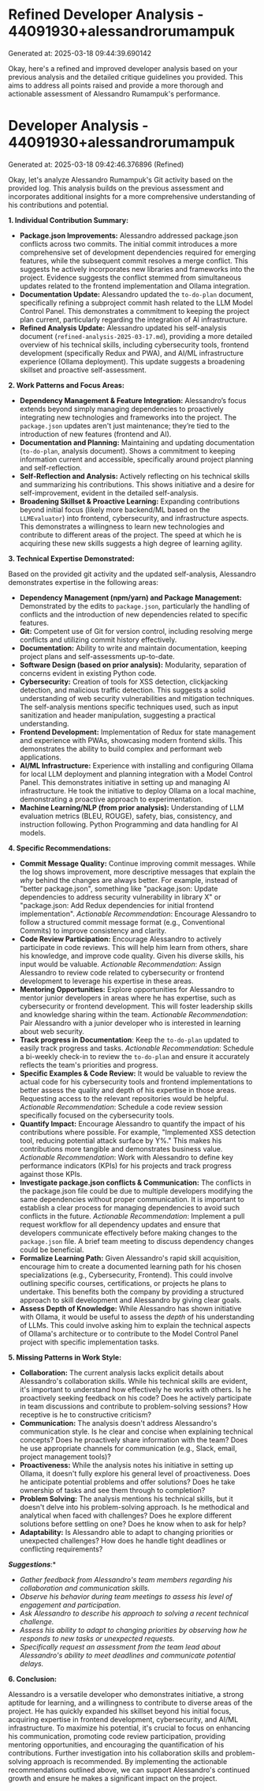 # Refined Developer Analysis - 44091930+alessandrorumampuk
Generated at: 2025-03-18 09:44:39.690142

Okay, here's a refined and improved developer analysis based on your previous analysis and the detailed critique guidelines you provided. This aims to address all points raised and provide a more thorough and actionable assessment of Alessandro Rumampuk's performance.

# Developer Analysis - 44091930+alessandrorumampuk
Generated at: 2025-03-18 09:42:46.376896 (Refined)

Okay, let's analyze Alessandro Rumampuk's Git activity based on the provided log. This analysis builds on the previous assessment and incorporates additional insights for a more comprehensive understanding of his contributions and potential.

**1. Individual Contribution Summary:**

*   **Package.json Improvements:** Alessandro addressed package.json conflicts across two commits. The initial commit introduces a more comprehensive set of development dependencies required for emerging features, while the subsequent commit resolves a merge conflict. This suggests he actively incorporates new libraries and frameworks into the project. Evidence suggests the conflict stemmed from simultaneous updates related to the frontend implementation and Ollama integration.
*   **Documentation Update:** Alessandro updated the `to-do-plan` document, specifically refining a subproject commit hash related to the LLM Model Control Panel. This demonstrates a commitment to keeping the project plan current, particularly regarding the integration of AI infrastructure.
*   **Refined Analysis Update:** Alessandro updated his self-analysis document (`refined-analysis-2025-03-17.md`), providing a more detailed overview of his technical skills, including cybersecurity tools, frontend development (specifically Redux and PWA), and AI/ML infrastructure experience (Ollama deployment). This update suggests a broadening skillset and proactive self-assessment.

**2. Work Patterns and Focus Areas:**

*   **Dependency Management & Feature Integration:** Alessandro’s focus extends beyond simply managing dependencies to proactively integrating new technologies and frameworks into the project. The `package.json` updates aren't just maintenance; they’re tied to the introduction of new features (frontend and AI).
*   **Documentation and Planning:** Maintaining and updating documentation (`to-do-plan`, analysis document). Shows a commitment to keeping information current and accessible, specifically around project planning and self-reflection.
*   **Self-Reflection and Analysis:** Actively reflecting on his technical skills and summarizing his contributions. This shows initiative and a desire for self-improvement, evident in the detailed self-analysis.
*   **Broadening Skillset & Proactive Learning:** Expanding contributions beyond initial focus (likely more backend/ML based on the `LLMEvaluator`) into frontend, cybersecurity, and infrastructure aspects. This demonstrates a willingness to learn new technologies and contribute to different areas of the project. The speed at which he is acquiring these new skills suggests a high degree of learning agility.

**3. Technical Expertise Demonstrated:**

Based on the provided git activity and the updated self-analysis, Alessandro demonstrates expertise in the following areas:

*   **Dependency Management (npm/yarn) and Package Management:** Demonstrated by the edits to `package.json`, particularly the handling of conflicts and the introduction of new dependencies related to specific features.
*   **Git:** Competent use of Git for version control, including resolving merge conflicts and utilizing commit history effectively.
*   **Documentation:** Ability to write and maintain documentation, keeping project plans and self-assessments up-to-date.
*   **Software Design (based on prior analysis):** Modularity, separation of concerns evident in existing Python code.
*   **Cybersecurity:** Creation of tools for XSS detection, clickjacking detection, and malicious traffic detection. This suggests a solid understanding of web security vulnerabilities and mitigation techniques. The self-analysis mentions specific techniques used, such as input sanitization and header manipulation, suggesting a practical understanding.
*   **Frontend Development:** Implementation of Redux for state management and experience with PWAs, showcasing modern frontend skills. This demonstrates the ability to build complex and performant web applications.
*   **AI/ML Infrastructure:** Experience with installing and configuring Ollama for local LLM deployment and planning integration with a Model Control Panel. This demonstrates initiative in setting up and managing AI infrastructure. He took the initiative to deploy Ollama on a local machine, demonstrating a proactive approach to experimentation.
*   **Machine Learning/NLP (from prior analysis):** Understanding of LLM evaluation metrics (BLEU, ROUGE), safety, bias, consistency, and instruction following. Python Programming and data handling for AI models.

**4. Specific Recommendations:**

*   **Commit Message Quality:** Continue improving commit messages. While the log shows improvement, more descriptive messages that explain the *why* behind the changes are always better. For example, instead of "better package.json", something like "package.json: Update dependencies to address security vulnerability in library X" or "package.json: Add Redux dependencies for initial frontend implementation".  *Actionable Recommendation*: Encourage Alessandro to follow a structured commit message format (e.g., Conventional Commits) to improve consistency and clarity.
*   **Code Review Participation:** Encourage Alessandro to actively participate in code reviews. This will help him learn from others, share his knowledge, and improve code quality. Given his diverse skills, his input would be valuable. *Actionable Recommendation*: Assign Alessandro to review code related to cybersecurity or frontend development to leverage his expertise in these areas.
*   **Mentoring Opportunities:** Explore opportunities for Alessandro to mentor junior developers in areas where he has expertise, such as cybersecurity or frontend development. This will foster leadership skills and knowledge sharing within the team. *Actionable Recommendation*: Pair Alessandro with a junior developer who is interested in learning about web security.
*   **Track progress in Documentation**: Keep the `to-do-plan` updated to easily track progress and tasks.  *Actionable Recommendation*: Schedule a bi-weekly check-in to review the `to-do-plan` and ensure it accurately reflects the team's priorities and progress.
*   **Specific Examples & Code Review:** It would be valuable to review the actual code for his cybersecurity tools and frontend implementations to better assess the quality and depth of his expertise in those areas. Requesting access to the relevant repositories would be helpful.  *Actionable Recommendation*: Schedule a code review session specifically focused on the cybersecurity tools.
*   **Quantify Impact:** Encourage Alessandro to quantify the impact of his contributions where possible. For example, "Implemented XSS detection tool, reducing potential attack surface by Y%." This makes his contributions more tangible and demonstrates business value. *Actionable Recommendation*: Work with Alessandro to define key performance indicators (KPIs) for his projects and track progress against those KPIs.
*   **Investigate package.json conflicts & Communication:** The conflicts in the package.json file could be due to multiple developers modifying the same dependencies without proper communication. It is important to establish a clear process for managing dependencies to avoid such conflicts in the future.  *Actionable Recommendation*: Implement a pull request workflow for all dependency updates and ensure that developers communicate effectively before making changes to the `package.json` file.  A brief team meeting to discuss dependency changes could be beneficial.
*   **Formalize Learning Path:** Given Alessandro's rapid skill acquisition, encourage him to create a documented learning path for his chosen specializations (e.g., Cybersecurity, Frontend). This could involve outlining specific courses, certifications, or projects he plans to undertake. This benefits both the company by providing a structured approach to skill development and Alessandro by giving clear goals.
*    **Assess Depth of Knowledge:** While Alessandro has shown initiative with Ollama, it would be useful to assess the *depth* of his understanding of LLMs. This could involve asking him to explain the technical aspects of Ollama's architecture or to contribute to the Model Control Panel project with specific implementation tasks.

**5. Missing Patterns in Work Style:**

*   **Collaboration:** The current analysis lacks explicit details about Alessandro's collaboration skills. While his technical skills are evident, it's important to understand how effectively he works with others. Is he proactively seeking feedback on his code? Does he actively participate in team discussions and contribute to problem-solving sessions? How receptive is he to constructive criticism?
*   **Communication:** The analysis doesn't address Alessandro's communication style. Is he clear and concise when explaining technical concepts? Does he proactively share information with the team? Does he use appropriate channels for communication (e.g., Slack, email, project management tools)?
*   **Proactiveness:** While the analysis notes his initiative in setting up Ollama, it doesn't fully explore his general level of proactiveness. Does he anticipate potential problems and offer solutions? Does he take ownership of tasks and see them through to completion?
*   **Problem Solving:** The analysis mentions his technical skills, but it doesn't delve into his problem-solving approach. Is he methodical and analytical when faced with challenges? Does he explore different solutions before settling on one? Does he know when to ask for help?
*   **Adaptability:** Is Alessandro able to adapt to changing priorities or unexpected challenges? How does he handle tight deadlines or conflicting requirements?

*__Suggestions__*:*
*   *Gather feedback from Alessandro's team members regarding his collaboration and communication skills.*
*   *Observe his behavior during team meetings to assess his level of engagement and participation.*
*   *Ask Alessandro to describe his approach to solving a recent technical challenge.*
*   *Assess his ability to adapt to changing priorities by observing how he responds to new tasks or unexpected requests.*
*   *Specifically request an assessment from the team lead about Alessandro's ability to meet deadlines and communicate potential delays.*

**6. Conclusion:**

Alessandro is a versatile developer who demonstrates initiative, a strong aptitude for learning, and a willingness to contribute to diverse areas of the project. He has quickly expanded his skillset beyond his initial focus, acquiring expertise in frontend development, cybersecurity, and AI/ML infrastructure. To maximize his potential, it's crucial to focus on enhancing his communication, promoting code review participation, providing mentoring opportunities, and encouraging the quantification of his contributions. Further investigation into his collaboration skills and problem-solving approach is recommended. By implementing the actionable recommendations outlined above, we can support Alessandro's continued growth and ensure he makes a significant impact on the project.
